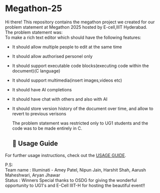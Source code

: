 # Megathon-25
  Hi there! This repository contains the megathon project we created for our problem statement at Megathon 2025 hosted by E-cell,IIIT Hyderabad.  
  The problem statement was:  
  To make a rich text editor which should have the following features:  
- It should allow multiple people to edit at the same time
- It should allow authorised personel only
- It should support executable code blocks(executing code within the document)(C language)
- It should support multimedia(insert images,videos etc)
- It should have AI completions
- It should have chat with others and also with AI
- It should store version history of the document over time, and allow to revert to previous verisons

  The problem statement was restricted only to UG1 students and the code was to be made entirely in C.

  ## 📘 Usage Guide

 For further usage instructions, check out the [USAGE GUIDE](./USAGE%20GUIDE.md).
  
 P.S:  
      Team name : Illuminati  - Amey Patel, Nipun Jain, Harshit Shah, Aarush Maheshwari, Aryan Jhawar  
        Status  : Winners
      Special thanks to OSDG for giving the wonderful opportunity to UG1's and E-Cell IIIT-H for hosting the beautiful event!!

